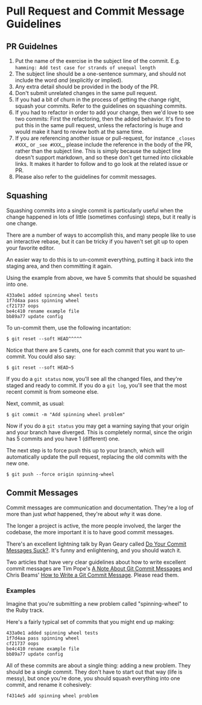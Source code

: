 # Pull Request and Commit Message Guidelines

## PR Guidelnes
1.  Put the name of the exercise in the subject line of the commit. E.g.  `hamming: Add test case for strands of unequal length`
2.  The subject line should be a one-sentence summary, and should not include the word  _and_  (explicitly or implied).
3.  Any extra detail should be provided in the body of the PR.
4.  Don't submit unrelated changes in the same pull request.
5.  If you had a bit of churn in the process of getting the change right, squash your commits. Refer to the guidelines on  squashing commits.
6.  If you had to refactor in order to add your change, then we'd love to see two commits: First the refactoring, then the added behavior. It's fine to put this in the same pull request, unless the refactoring is huge and would make it hard to review both at the same time.
7.  If you are referencing another issue or pull-request, for instance  `_closes #XXX`_  or  `_see #XXX`_, please include the reference in the body of the PR, rather than the subject line. This is simply because the subject line doesn't support markdown, and so these don't get turned into clickable links. It makes it harder to follow and to go look at the related issue or PR.
8.  Please also refer to the guidelines for  commit messages.
## Squashing

Squashing commits into a single commit is particularly useful when the change happened in lots of little (sometimes confusing) steps, but it really is one change.

There are a number of ways to accomplish this, and many people like to use an  interactive rebase, but it can be tricky if you haven't set git up to open your favorite editor.

An easier way to do this is to un-commit everything, putting it back into the staging area, and then committing it again.

Using the example from above, we have 5 commits that should be squashed into one.

    433a0e1 added spinning wheel tests
    1f7d4aa pass spinning wheel
    cf21737 oops
    be4c410 rename example file
    bb89a77 update config

To un-commit them, use the following incantation:

    $ git reset --soft HEAD^^^^^

Notice that there are 5 carets, one for each commit that you want to un-commit. You could also say:

    $ git reset --soft HEAD~5

If you do a  `git status`  now, you'll see all the changed files, and they're staged and ready to commit. If you do a  `git log`, you'll see that the most recent commit is from someone else.

Next, commit, as usual:

    $ git commit -m "Add spinning wheel problem"

Now if you do a  `git status`  you may get a warning saying that your origin and your branch have diverged. This is completely normal, since the origin has 5 commits and you have 1 (different) one.

The next step is to force push this up to your branch, which will automatically update the pull request, replacing the old commits with the new one.

    $ git push --force origin spinning-wheel

## Commit Messages

Commit messages are communication and documentation. They're a log of more than just  _what_  happened, they're about  _why_  it was done.

The longer a project is active, the more people involved, the larger the codebase, the more important it is to have good commit messages.

There's an excellent lightning talk by Ryan Geary called  [Do Your Commit Messages Suck?](https://www.youtube.com/watch?v=8YjSty6bfog). It's funny and enlightening, and you should watch it.

Two articles that have very clear guidelines about how to write excellent commit messages are Tim Pope's  [A Note About Git Commit Messages](http://tbaggery.com/2008/04/19/a-note-about-git-commit-messages.html)  and Chris Beams'  [How to Write a Git Commit Message](https://chris.beams.io/posts/git-commit/). Please read them.

### [](https://github.com/exercism/docs/blob/master/contributing/git-basics.md#examples)Examples

Imagine that you're submitting a new problem called "spinning-wheel" to the Ruby track.

Here's a fairly typical set of commits that you might end up making:

    433a0e1 added spinning wheel tests
    1f7d4aa pass spinning wheel
    cf21737 oops
    be4c410 rename example file
    bb89a77 update config

All of these commits are about a single thing: adding a new problem. They should be a single commit. They don't have to start out that way (life is messy), but once you're done, you should squash everything into one commit, and rename it cohesively:

    f4314e5 add spinning wheel problem
